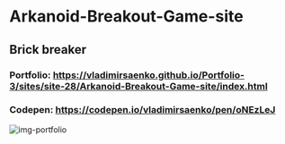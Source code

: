 # Arkanoid-Breakout-Game-site

## Brick breaker

### Portfolio: https://vladimirsaenko.github.io/Portfolio-3/sites/site-28/Arkanoid-Breakout-Game-site/index.html

### Codepen: https://codepen.io/vladimirsaenko/pen/oNEzLeJ

![img-portfolio](https://user-images.githubusercontent.com/56477695/168035852-cdb827ea-4bcf-4a12-bf6b-68dd4a110c40.jpg)
<!-- ![2285752](https://user-images.githubusercontent.com/56477695/140639954-f0c6effe-dfb3-4994-b6ac-b85442d82664.png) -->
